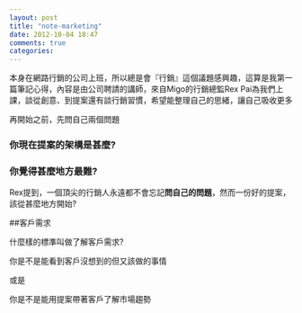 ```yaml
---
layout: post
title: "note-marketing"
date: 2012-10-04 18:47
comments: true
categories: 
---
```


本身在網路行銷的公司上班，所以總是會『行銷』這個議題感興趣，這算是我第一篇筆記心得，內容是由公司聘請的講師，來自Migo的行銷總監Rex Pai為我們上課，談從創意、到提案還有談行銷習慣，希望能整理自己的思緒，讓自己吸收更多

<!--more-->

再開始之前，先問自己兩個問題

### 你現在提案的架構是甚麼?
### 你覺得甚麼地方最難?

Rex提到，一個頂尖的行銷人永遠都不會忘記**問自己的問題**，然而一份好的提案，該從甚麼地方開始?

##客戶需求

什麼樣的標準叫做了解客戶需求?

你是不是能看到客戶沒想到的但又該做的事情

或是

你是不是能用提案帶著客戶了解市場趨勢


